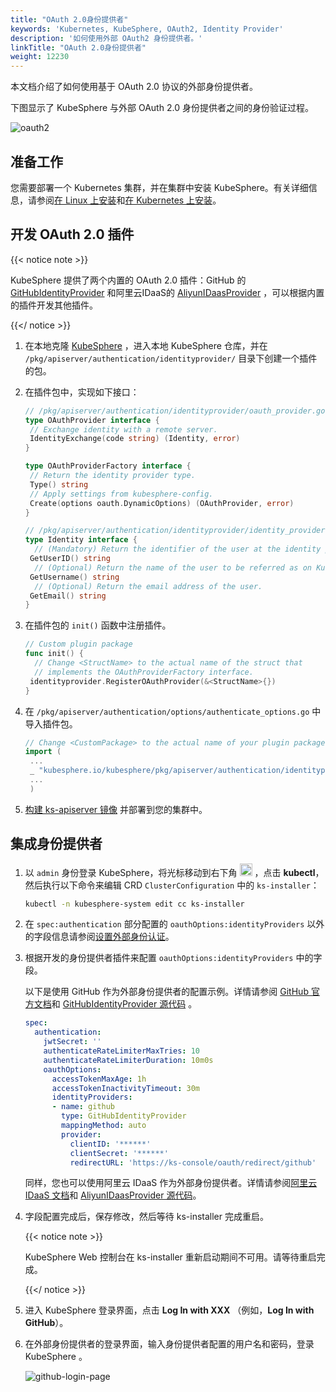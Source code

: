 ```yaml
---
title: "OAuth 2.0身份提供者"
keywords: 'Kubernetes, KubeSphere, OAuth2, Identity Provider'
description: '如何使用外部 OAuth2 身份提供者。'
linkTitle: "OAuth 2.0身份提供者"
weight: 12230
---
```


本文档介绍了如何使用基于 OAuth 2.0 协议的外部身份提供者。

下图显示了 KubeSphere 与外部 OAuth 2.0 身份提供者之间的身份验证过程。

![oauth2](/images/docs/v3.x/access-control-and-account-management/external-authentication/use-an-oauth2-identity-provider/oauth2.svg)

## 准备工作

您需要部署一个 Kubernetes 集群，并在集群中安装 KubeSphere。有关详细信息，请参阅[在 Linux 上安装](../../../installing-on-linux/)和[在 Kubernetes 上安装](../../../installing-on-kubernetes/)。

## 开发 OAuth 2.0 插件

{{< notice note >}}

KubeSphere 提供了两个内置的 OAuth 2.0 插件：GitHub 的 [GitHubIdentityProvider](https://github.com/kubesphere/kubesphere/blob/release-3.1/pkg/apiserver/authentication/identityprovider/github/github.go) 和阿里云IDaaS的 [AliyunIDaasProvider](https://github.com/kubesphere/kubesphere/blob/release-3.1/pkg/apiserver/authentication/identityprovider/github/github.go) ，可以根据内置的插件开发其他插件。

{{</ notice >}}

1. 在本地克隆 [KubeSphere](https://github.com/kubesphere/kubesphere) ，进入本地 KubeSphere 仓库，并在 `/pkg/apiserver/authentication/identityprovider/` 目录下创建一个插件的包。

2. 在插件包中，实现如下接口：

   ```go
   // /pkg/apiserver/authentication/identityprovider/oauth_provider.go
   type OAuthProvider interface {
   	// Exchange identity with a remote server.
   	IdentityExchange(code string) (Identity, error)
   }
   
   type OAuthProviderFactory interface {
   	// Return the identity provider type.
   	Type() string
   	// Apply settings from kubesphere-config.
   	Create(options oauth.DynamicOptions) (OAuthProvider, error)
   }
   ```

   ```go
   // /pkg/apiserver/authentication/identityprovider/identity_provider.go
   type Identity interface {
     // (Mandatory) Return the identifier of the user at the identity provider.
   	GetUserID() string
     // (Optional) Return the name of the user to be referred as on KubeSphere.
   	GetUsername() string
     // (Optional) Return the email address of the user.
   	GetEmail() string
   }
   ```

3. 在插件包的 `init()` 函数中注册插件。

   ```go
   // Custom plugin package
   func init() {
     // Change <StructName> to the actual name of the struct that
     // implements the OAuthProviderFactory interface.
   	identityprovider.RegisterOAuthProvider(&<StructName>{})
   }
   ```

4. 在 `/pkg/apiserver/authentication/options/authenticate_options.go` 中导入插件包。

   ```go
   // Change <CustomPackage> to the actual name of your plugin package.
   import (
   	...
   	_ "kubesphere.io/kubesphere/pkg/apiserver/authentication/identityprovider/<CustomPackage>"
   	...
   	)
   ```

5. [构建 ks-apiserver 镜像](https://github.com/kubesphere/community/blob/104bab42f67094930f2ca87c603b7c6365cd092a/developer-guide/development/quickstart.md) 并部署到您的集群中。

## 集成身份提供者 

1. 以 `admin` 身份登录 KubeSphere，将光标移动到右下角 <img src="/images/docs/v3.x/access-control-and-account-management/external-authentication/set-up-external-authentication/toolbox.png" width="20px" height="20px" alt="icon"> ，点击 **kubectl**，然后执行以下命令来编辑 CRD `ClusterConfiguration` 中的 `ks-installer`：

   ```bash
   kubectl -n kubesphere-system edit cc ks-installer
   ```

2. 在 `spec:authentication` 部分配置的 `oauthOptions:identityProviders` 以外的字段信息请参阅[设置外部身份认证](../set-up-external-authentication/)。

3. 根据开发的身份提供者插件来配置 `oauthOptions:identityProviders` 中的字段。

   以下是使用 GitHub 作为外部身份提供者的配置示例。详情请参阅 [GitHub 官方文档](https://docs.github.com/en/developers/apps/building-oauth-apps)和 [GitHubIdentityProvider 源代码](https://github.com/kubesphere/kubesphere/blob/release-3.1/pkg/apiserver/authentication/identityprovider/github/github.go) 。

   ```yaml
   spec:
     authentication:
       jwtSecret: ''
       authenticateRateLimiterMaxTries: 10
       authenticateRateLimiterDuration: 10m0s
       oauthOptions:
         accessTokenMaxAge: 1h
         accessTokenInactivityTimeout: 30m
         identityProviders:
         - name: github
           type: GitHubIdentityProvider
           mappingMethod: auto
           provider:
             clientID: '******'
             clientSecret: '******'
             redirectURL: 'https://ks-console/oauth/redirect/github'
   ```
   
   同样，您也可以使用阿里云 IDaaS 作为外部身份提供者。详情请参阅[阿里云 IDaaS 文档](https://www.alibabacloud.com/help/product/111120.htm?spm=a3c0i.14898238.2766395700.1.62081da1NlxYV0)和 [AliyunIDaasProvider 源代码](https://github.com/kubesphere/kubesphere/blob/release-3.1/pkg/apiserver/authentication/identityprovider/aliyunidaas/idaas.go)。

4. 字段配置完成后，保存修改，然后等待 ks-installer 完成重启。

   {{< notice note >}}
   
   KubeSphere Web 控制台在 ks-installer 重新启动期间不可用。请等待重启完成。

   {{</ notice >}}

5. 进入 KubeSphere 登录界面，点击 **Log In with XXX** （例如，**Log In with GitHub**）。

6. 在外部身份提供者的登录界面，输入身份提供者配置的用户名和密码，登录 KubeSphere 。

   ![github-login-page](/images/docs/v3.x/access-control-and-account-management/external-authentication/use-an-oauth2-identity-provider/github-login-page.png)

